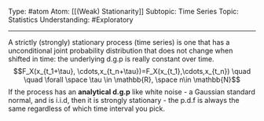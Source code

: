 Type: #atom
Atom: [[(Weak) Stationarity]]
Subtopic: Time Series
Topic: Statistics
Understanding: #Exploratory 

----
A strictly (strongly) stationary process (time series) is one that has a unconditional joint probability distribution that does not change when shifted in time: the underlying d.g.p is really constant over time. $$F_X(x_{t_1+\tau}, \cdots,x_{t_n+\tau})=F_X(x_{t_1},\cdots,x_{t_n}) \quad \quad \forall \space \tau \in \mathbb{R}, \space n\in \mathbb{N}$$
If the process has an **analytical d.g.p** like white noise - a Gaussian standard normal, and is i.i.d, then it is strongly stationary - the p.d.f is always the same regardless of which time interval you pick.

